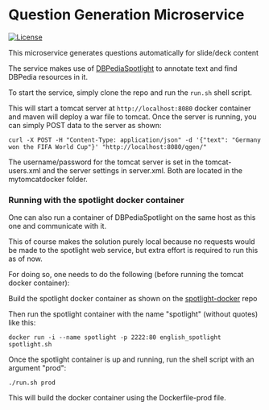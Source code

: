 # Question Generation Microservice #

[![License](https://img.shields.io/badge/License-MPL%202.0-green.svg)](https://github.com/slidewiki/notification-service/blob/master/LICENSE)

This microservice generates questions automatically for slide/deck content

The service makes use of [DBPediaSpotlight](https://github.com/dbpedia-spotlight/dbpedia-spotlight/) to annotate text and find DBPedia resources in it.

To start the service, simply clone the repo and run the `run.sh` shell script.

This will start a tomcat server at ```http://localhost:8080``` docker container and maven will deploy a war file to tomcat. Once the server is running, you can simply POST data to the server as shown:

```
curl -X POST -H "Content-Type: application/json" -d '{"text": "Germany won the FIFA World Cup"}' "http://localhost:8080/qgen/"
```

The username/password for the tomcat server is set in the tomcat-users.xml and the server settings in server.xml. Both are located in the mytomcatdocker folder.

### Running with the spotlight docker container

One can also run a container of DBPediaSpotlight on the same host as this one and communicate with it.

This of course makes the solution purely local because no requests would be made to the spotlight web service, but extra effort is required to run this as of now.  

For doing so, one needs to do the following (before running the tomcat docker container):

Build the spotlight docker container as shown on the [spotlight-docker](https://github.com/dbpedia-spotlight/spotlight-docker/tree/master/v0.7.1/english) repo

Then run the spotlight container with the name "spotlight" (without quotes) like this:
```
docker run -i --name spotlight -p 2222:80 english_spotlight spotlight.sh
```

Once the spotlight container is up and running, run the shell script with an argument "prod":

```./run.sh prod```

This will build the docker container using the Dockerfile-prod file.
